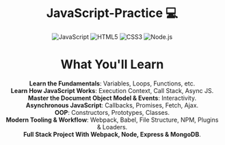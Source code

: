 <h1 align="center">JavaScript-Practice 💻</h1>

<!-- Badges -->
<p align="center">
  <img src="https://img.shields.io/badge/JavaScript-F7DF1E?style=flat-square&logo=javascript&logoColor=black" alt="JavaScript" />
  <img src="https://img.shields.io/badge/HTML5-E34F26?style=flat-square&logo=html5&logoColor=white" alt="HTML5" />
  <img src="https://img.shields.io/badge/CSS3-1572B6?style=flat-square&logo=css3&logoColor=white" alt="CSS3" />
  <img src="https://img.shields.io/badge/Node.js-43853D?style=flat-square&logo=node-dot-js&logoColor=white" alt="Node.js" />
</p>

<h1 align="center">What You'll Learn</h1>

<p align="center">
  <strong>Learn the Fundamentals</strong>: Variables, Loops, Functions, etc.<br>
  <strong>Learn How JavaScript Works</strong>: Execution Context, Call Stack, Async JS.<br>
  <strong>Master the Document Object Model & Events</strong>: Interactivity.<br>
  <strong>Asynchronous JavaScript</strong>: Callbacks, Promises, Fetch, Ajax.<br>
  <strong>OOP</strong>: Constructors, Prototypes, Classes.<br>
  <strong>Modern Tooling & Workflow</strong>: Webpack, Babel, File Structure, NPM, Plugins & Loaders.<br>
  <strong>Full Stack Project With Webpack, Node, Express & MongoDB</strong>.<br>
  
</p>
